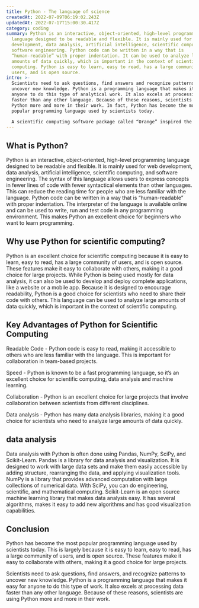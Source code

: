 ```yaml
---
title: Python - The language of science
createdAt: 2022-07-09T06:19:02.243Z
updatedAt: 2022-07-17T15:00:30.417Z
category: coding
summary: Python is an interactive, object-oriented, high-level programming
  language designed to be readable and flexible. It is mainly used for web
  development, data analysis, artificial intelligence, scientific computing, and
  software engineering. Python code can be written in a way that is
  “human-readable” with proper indentation. It can be used to analyze large
  amounts of data quickly, which is important in the context of scientific
  computing. Python is easy to learn, easy to read, has a large community of
  users, and is open source.
intro: >-
  Scientists need to ask questions, find answers and recognize patterns to
  uncover new knowledge. Python is a programming language that makes it easy for
  anyone to do this type of analytical work. It also excels at processing data
  faster than any other language. Because of these reasons, scientists are using
  Python more and more in their work. In fact, Python has become the most
  popular programming language used by scientists today. 

  A scientific computing software package called “Orange” inspired the creation of Python because its creator wanted to make something easier to use. Other programming languages like MATLAB were not user-friendly enough for general-purpose scientific computing so Guido van Rossum created his own version of it. He named it “Python” after the British comedy group Monty Python – he was a fan -- and published it as an open source project in 1991 with the New York University AI Lab as its first users.
---
```


## What is Python?

Python is an interactive, object-oriented, high-level programming language designed to be readable and flexible. It is mainly used for web development, data analysis, artificial intelligence, scientific computing, and software engineering. The syntax of this language allows users to express concepts in fewer lines of code with fewer syntactical elements than other languages. This can reduce the reading time for people who are less familiar with the language. Python code can be written in a way that is “human-readable” with proper indentation. The interpreter of the language is available online and can be used to write, run and test code in any programming environment. This makes Python an excellent choice for beginners who want to learn programming.

## Why use Python for scientific computing?

Python is an excellent choice for scientific computing because it is easy to learn, easy to read, has a large community of users, and is open source. These features make it easy to collaborate with others, making it a good choice for large projects. While Python is being used mostly for data analysis, it can also be used to develop and deploy complete applications, like a website or a mobile app. Because it is designed to encourage readability, Python is a good choice for scientists who need to share their code with others. This language can be used to analyze large amounts of data quickly, which is important in the context of scientific computing.

## Key Advantages of Python for Scientific Computing

Readable Code - Python code is easy to read, making it accessible to others who are less familiar with the language. This is important for collaboration in team-based projects.

Speed - Python is known to be a fast programming language, so it’s an excellent choice for scientific computing, data analysis and machine learning.

Collaboration - Python is an excellent choice for large projects that involve collaboration between scientists from different disciplines.

Data analysis - Python has many data analysis libraries, making it a good choice for scientists who need to analyze large amounts of data quickly.

## data analysis

Data analysis with Python is often done using Pandas, NumPy, SciPy, and Scikit-Learn. Pandas is a library for data analysis and visualization. It is designed to work with large data sets and make them easily accessible by adding structure, rearranging the data, and applying visualization tools. NumPy is a library that provides advanced computation with large collections of numerical data. With SciPy, you can do engineering, scientific, and mathematical computing. Scikit-Learn is an open source machine learning library that makes data analysis easy. It has several algorithms, makes it easy to add new algorithms and has good visualization capabilities.

## Conclusion

Python has become the most popular programming language used by scientists today. This is largely because it is easy to learn, easy to read, has a large community of users, and is open source. These features make it easy to collaborate with others, making it a good choice for large projects.

Scientists need to ask questions, find answers, and recognize patterns to uncover new knowledge. Python is a programming language that makes it easy for anyone to do this type of work. It also excels at processing data faster than any other language. Because of these reasons, scientists are using Python more and more in their work.
